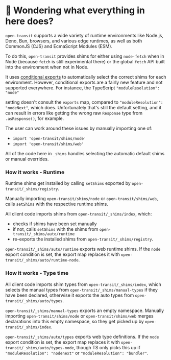 # 👋 Wondering what everything in here does?

`open-transit` supports a wide variety of runtime environments like Node.js, Deno, Bun, browsers, and various
edge runtimes, as well as both CommonJS (CJS) and EcmaScript Modules (ESM).

To do this, `open-transit` provides shims for either using `node-fetch` when in Node (because `fetch` is still experimental there) or the global `fetch` API built into the environment when not in Node.

It uses [conditional exports](https://nodejs.org/api/packages.html#conditional-exports) to
automatically select the correct shims for each environment. However, conditional exports are a fairly new
feature and not supported everywhere. For instance, the TypeScript `"moduleResolution": "node"`

setting doesn't consult the `exports` map, compared to `"moduleResolution": "nodeNext"`, which does.
Unfortunately that's still the default setting, and it can result in errors like
getting the wrong raw `Response` type from `.asResponse()`, for example.

The user can work around these issues by manually importing one of:

- `import 'open-transit/shims/node'`
- `import 'open-transit/shims/web'`

All of the code here in `_shims` handles selecting the automatic default shims or manual overrides.

### How it works - Runtime

Runtime shims get installed by calling `setShims` exported by `open-transit/_shims/registry`.

Manually importing `open-transit/shims/node` or `open-transit/shims/web`, calls `setShims` with the respective runtime shims.

All client code imports shims from `open-transit/_shims/index`, which:

- checks if shims have been set manually
- if not, calls `setShims` with the shims from `open-transit/_shims/auto/runtime`
- re-exports the installed shims from `open-transit/_shims/registry`.

`open-transit/_shims/auto/runtime` exports web runtime shims.
If the `node` export condition is set, the export map replaces it with `open-transit/_shims/auto/runtime-node`.

### How it works - Type time

All client code imports shim types from `open-transit/_shims/index`, which selects the manual types from `open-transit/_shims/manual-types` if they have been declared, otherwise it exports the auto types from `open-transit/_shims/auto/types`.

`open-transit/_shims/manual-types` exports an empty namespace.
Manually importing `open-transit/shims/node` or `open-transit/shims/web` merges declarations into this empty namespace, so they get picked up by `open-transit/_shims/index`.

`open-transit/_shims/auto/types` exports web type definitions.
If the `node` export condition is set, the export map replaces it with `open-transit/_shims/auto/types-node`, though TS only picks this up if `"moduleResolution": "nodenext"` or `"moduleResolution": "bundler"`.
